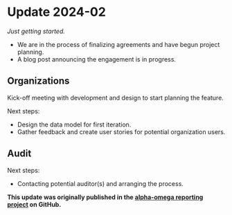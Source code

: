 # Update 2024-02

_Just getting started._

* We are in the process of finalizing agreements and have begun project planning.
* A blog post announcing the engagement is in progress.

## Organizations

Kick-off meeting with development and design to start planning the feature.

Next steps:

* Design the data model for first iteration.
* Gather feedback and create user stories for potential organization users.

## Audit

Next steps:

* Contacting potential auditor(s) and arranging the process.

**This update was originally published in the [alpha-omega reporting project](https://github.com/ossf/alpha-omega/blob/main/alpha/engagements/2024/RubyCentral/update-2024-02.md) on GitHub.** 

